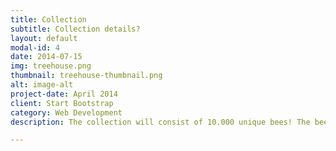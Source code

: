 ```yaml
---
title: Collection
subtitle: Collection details?
layout: default
modal-id: 4
date: 2014-07-15
img: treehouse.png
thumbnail: treehouse-thumbnail.png
alt: image-alt
project-date: April 2014
client: Start Bootstrap
category: Web Development
description: The collection will consist of 10.000 unique bees! The bees have 8 traits with varying rarities and they are all super cute! A limited number of bees will be randomly selected for giveaways prior to the public mint.

---
```

